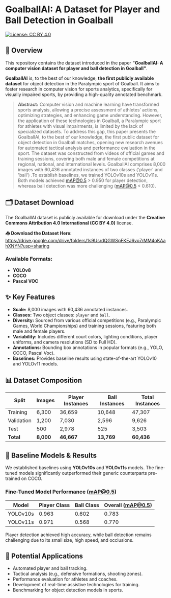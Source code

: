 # GoalballAI: A Dataset for Player and Ball Detection in Goalball

[![License: CC BY 4.0](https://img.shields.io/badge/License-CC_BY_4.0-lightgrey.svg)](https://creativecommons.org/licenses/by/4.0/)

## 📖 Overview

This repository contains the dataset introduced in the paper **"GoalballAI: A computer vision dataset for player and ball detection in Goalball"**.

**GoalballAI** is, to the best of our knowledge, **the first publicly available dataset** for object detection in the Paralympic sport of Goalball. It aims to foster research in computer vision for sports analytics, specifically for visually impaired sports, by providing a high-quality annotated benchmark.

> **Abstract:** Computer vision and machine learning have transformed sports analysis, allowing a precise assessment of athletes’ actions, optimizing strategies, and enhancing game understanding. However, the application of these technologies in Goalball, a Paralympic sport for athletes with visual impairments, is limited by the lack of specialized datasets. To address this gap, this paper presents the GoalballAI, to the best of our knowledge, the first public dataset for object detection in Goalball matches, opening new research avenues for automated tactical analysis and performance evaluation in the sport. The dataset was constructed from videos of official games and training sessions, covering both male and female competitions at regional, national, and international levels. GoalballAI comprises 8,000 images with 60,436 annotated instances of two classes ('player' and 'ball') .To establish baselines, we trained YOLOv10s and YOLOv11s. Both models achieved mAP@0.5 > 0.950 for player detection, whereas ball detection was more challenging (mAP@0.5 < 0.610).

## 🗂️ Dataset Download

The GoalballAI dataset is publicly available for download under the **Creative Commons Attribution 4.0 International (CC BY 4.0)** license.

**📥 Download the Dataset Here:** https://drive.google.com/drive/folders/1s9UsrdQGWSpFKEJ6vo7rMM4oKAahXNYN?usp=sharing

### Available Formats:
- **YOLOv8** 
- **COCO** 
- **Pascal VOC**
  
## ✨ Key Features

*   **Scale:** 8,000 images with 60,436 annotated instances.
*   **Classes:** Two object classes: `player` and `ball`.
*   **Diversity:** Sourced from various official competitions (e.g., Paralympic Games, World Championships) and training sessions, featuring both male and female players.
*   **Variability:** Includes different court colors, lighting conditions, player uniforms, and camera resolutions (SD to Full HD).
*   **Annotations:** Bounding box annotations in popular formats (e.g., YOLO, COCO, Pascal Voc).
*   **Baselines:** Provides baseline results using state-of-the-art YOLOv10 and YOLOv11 models.

## 📊 Dataset Composition

| Split       | Images | Player Instances | Ball Instances | Total Instances |
|-------------|--------|------------------|----------------|-----------------|
| Training    | 6,300  | 36,659           | 10,648         | 47,307          |
| Validation  | 1,200  | 7,030            | 2,596          | 9,626           |
| Test        | 500    | 2,978            | 525            | 3,503           |
| **Total**   | **8,000** | **46,667**       | **13,769**     | **60,436**      |

## 🚀 Baseline Models & Results

We established baselines using **YOLOv10s** and **YOLOv11s** models. The fine-tuned models significantly outperformed their generic counterparts pre-trained on COCO.

### Fine-Tuned Model Performance (mAP@0.5)

| Model     | Player Class | Ball Class | Overall (mAP@0.5) |
|-----------|--------------|------------|-------------------|
| YOLOv10s  | 0.963        | 0.602      | 0.783             |
| YOLOv11s  | 0.971        | 0.568      | 0.770             |

Player detection achieved high accuracy, while ball detection remains challenging due to its small size, high speed, and occlusions.

## 🎯 Potential Applications

*   Automated player and ball tracking.
*   Tactical analysis (e.g., defensive formations, shooting zones).
*   Performance evaluation for athletes and coaches.
*   Development of real-time assistive technologies for training.
*   Benchmarking for object detection models in sports.
